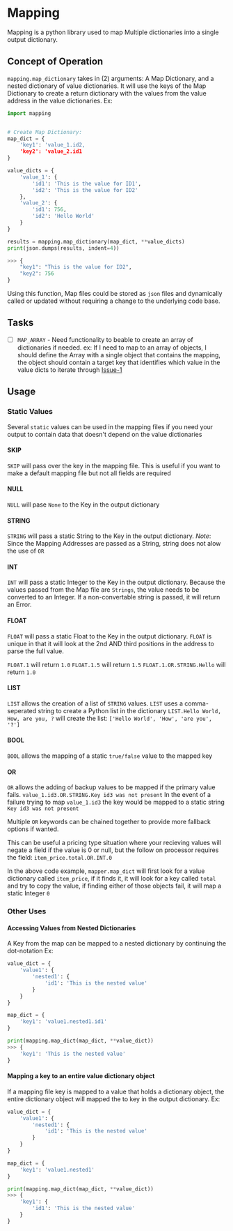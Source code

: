 # Mapping

Mapping is a python library used to map Multiple dictionaries into a single output dictionary.

## Concept of Operation
`mapping.map_dictionary` takes in (2) arguments: A Map Dictionary, and a nested dictionary of value dictionaries. It will use the keys of the Map Dictionary to create a return dictionary with the values from the value address in the value dictionaries.
Ex:
```python
import mapping


# Create Map Dictionary:
map_dict = {
    'key1': 'value_1.id2,
    'key2': 'value_2.id1
}

value_dicts = {
    'value_1': {
        'id1': 'This is the value for ID1',
        'id2': 'This is the value for ID2'
    },
    'value_2': {
        'id1': 756,
        'id2': 'Hello World'
    }
}

results = mapping.map_dictionary(map_dict, **value_dicts)
print(json.dumps(results, indent=4))

>>> {
    "key1": "This is the value for ID2",
    "key2": 756
}
```
Using this function, Map files could be stored as `json` files and dynamically called or updated without requiring a change to the underlying code base. 


## Tasks
 - [ ] `MAP_ARRAY` - Need functionality to beable to create an array of dictionaries if needed.
 ex: If I need to map to an array of objects, I should define the Array with a single object that contains the mapping, the object should contain a target key that identifies which value in the value dicts to iterate through [Issue-1](/issues/1)


## Usage

### Static Values
Several `static` values can be used in the mapping files if you need your output to contain data that doesn't depend on the value dictionaries

#### SKIP
`SKIP` will pass over the key in the mapping file. This is useful if you want to make a default mapping file but not all fields are required

#### NULL
`NULL` will pase `None` to the Key in the output dictionary

#### STRING
`STRING` will pass a static String to the Key in the output dictionary.
*Note*: Since the Mapping Addresses are passed as a String, string does not alow the use of `OR`

#### INT
`INT` will pass a static Integer to the Key in the output dictionary. 
Because the values passed from the Map file are `Strings`, the value needs to be converted to an Integer. If a non-convertable string is passed, it will return an Error. 

#### FLOAT
`FLOAT` will pass a static Float to the Key in the output dictionary. `FLOAT` is unique in that it will look at the 2nd AND third positions in the address to parse the full value.

`FLOAT.1` will return `1.0`
`FLOAT.1.5` will return `1.5`
`FLOAT.1.OR.STRING.Hello` will return `1.0`

#### LIST
`LIST` allows the creation of a list of `STRING` values. `LIST` uses a comma-seperated string to create a Python list in the dictionary
`LIST.Hello World, How, are you, ?` will create the list:
`['Hello World', 'How', 'are you', '?']`

#### BOOL
`BOOL` allows the mapping of a static `true/false` value to the mapped key

#### OR
`OR` allows the adding of backup values to be mapped if the primary value fails.
`value_1.id3.OR.STRING.Key id3 was not present`
In the event of a failure trying to map `value_1.id3` the key would be mapped to a static string `Key id3 was not present`

Multiple `OR` keywords can be chained together to provide more fallback options if wanted.

This can be useful a pricing type situation where your recieving values will negate a field if the value is 0 or null, but the follow on processor requires the field:
`item_price.total.OR.INT.0`

In the above code example, `mapper.map_dict` will first look for a value dictionary called `item_price`, if it finds it, it will look for a key called `total` and try to copy the value, if finding either of those objects fail, it will map a static Integer `0`

### Other Uses

#### Accessing Values from Nested Dictionaries
A Key from the map can be mapped to a nested dictionary by continuing the dot-notation
Ex:

```python
value_dict = {
    'value1': {
        'nested1': {
            'id1': 'This is the nested value'
        }
    }
}

map_dict = {
    'key1': 'value1.nested1.id1'
}

print(mapping.map_dict(map_dict, **value_dict))
>>> {
    'key1': 'This is the nested value'
}
```


#### Mapping a key to an entire value dictionary object
If a mapping file key is mapped to a value that holds a dictionary object, the entire dictionary object will mapped the to key in the output dictionary.
Ex:

```python
value_dict = {
    'value1': {
        'nested1': {
            'id1': 'This is the nested value'
        }
    }
}

map_dict = {
    'key1': 'value1.nested1'
}

print(mapping.map_dict(map_dict, **value_dict))
>>> {
    'key1': {
        'id1': 'This is the nested value'
    }
}
```